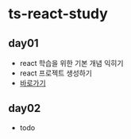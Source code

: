 # ts-react-study

## day01
 - react 학습을 위한 기본 개념 익히기
 - react 프로젝트 생성하기
 - [바로가기](day01/README.md)

## day02
 - todo